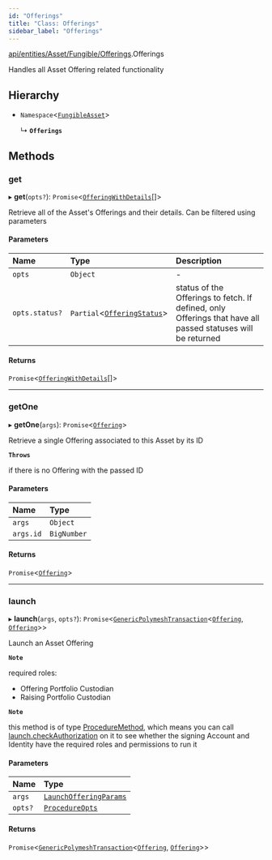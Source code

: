 ```yaml
---
id: "Offerings"
title: "Class: Offerings"
sidebar_label: "Offerings"
---
```


[api/entities/Asset/Fungible/Offerings](../../../../../../modules/API/Entities/Asset/Fungible/Offerings/Offerings.md).Offerings

Handles all Asset Offering related functionality

## Hierarchy

- `Namespace`<[`FungibleAsset`](../FungibleAsset.md)\>

  ↳ **`Offerings`**

## Methods

### get

▸ **get**(`opts?`): `Promise`<[`OfferingWithDetails`](../../../../../../interfaces/Types/OfferingWithDetails/OfferingWithDetails.md)[]\>

Retrieve all of the Asset's Offerings and their details. Can be filtered using parameters

#### Parameters

| Name | Type | Description |
| :------ | :------ | :------ |
| `opts` | `Object` | - |
| `opts.status?` | `Partial`<[`OfferingStatus`](../../../../../../interfaces/API/Entities/Offering/Types/OfferingStatus/OfferingStatus.md)\> | status of the Offerings to fetch. If defined, only Offerings that have all passed statuses will be returned |

#### Returns

`Promise`<[`OfferingWithDetails`](../../../../../../interfaces/Types/OfferingWithDetails/OfferingWithDetails.md)[]\>

___

### getOne

▸ **getOne**(`args`): `Promise`<[`Offering`](../../../Offering/Offering.md)\>

Retrieve a single Offering associated to this Asset by its ID

**`Throws`**

 if there is no Offering with the passed ID

#### Parameters

| Name | Type |
| :------ | :------ |
| `args` | `Object` |
| `args.id` | `BigNumber` |

#### Returns

`Promise`<[`Offering`](../../../Offering/Offering.md)\>

___

### launch

▸ **launch**(`args`, `opts?`): `Promise`<[`GenericPolymeshTransaction`](../../../../../../modules/Types/Types.md#genericpolymeshtransaction)<[`Offering`](../../../Offering/Offering.md), [`Offering`](../../../Offering/Offering.md)\>\>

Launch an Asset Offering

**`Note`**

 required roles:
  - Offering Portfolio Custodian
  - Raising Portfolio Custodian

**`Note`**

 this method is of type [ProcedureMethod](../../../../../../interfaces/Types/ProcedureMethod/ProcedureMethod.md), which means you can call [launch.checkAuthorization](../../../../../../interfaces/Types/ProcedureMethod/ProcedureMethod.md#checkauthorization)
  on it to see whether the signing Account and Identity have the required roles and permissions to run it

#### Parameters

| Name | Type |
| :------ | :------ |
| `args` | [`LaunchOfferingParams`](../../../../../../interfaces/API/Procedures/Types/LaunchOfferingParams/LaunchOfferingParams.md) |
| `opts?` | [`ProcedureOpts`](../../../../../../interfaces/Types/ProcedureOpts/ProcedureOpts.md) |

#### Returns

`Promise`<[`GenericPolymeshTransaction`](../../../../../../modules/Types/Types.md#genericpolymeshtransaction)<[`Offering`](../../../Offering/Offering.md), [`Offering`](../../../Offering/Offering.md)\>\>
